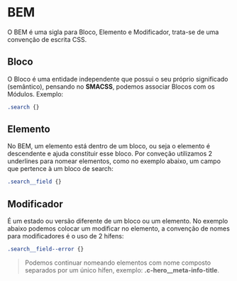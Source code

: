 # BEM

O BEM é uma sigla para Bloco, Elemento e Modificador, trata-se de uma convenção de escrita CSS.

## Bloco

O Bloco é uma entidade independente que possui o seu próprio significado (semântico), pensando no **SMACSS**, podemos associar Blocos com os Módulos. Exemplo:

```css
.search {}
```

## Elemento

No BEM, um elemento está dentro de um bloco, ou seja o elemento é descendente e ajuda constituir esse bloco. Por conveção utilizamos 2 underlines para nomear elementos, como no exemplo abaixo, um campo que pertence à um bloco de search:

```css
.search__field {}
```

## Modificador

É um estado ou versão diferente de um bloco ou um elemento. No exemplo abaixo podemos colocar um modificar no elemento, a convenção de nomes para modificadores é o uso de 2 hífens:

```css
.search__field--error {}
```

> Podemos continuar nomeando elementos com nome composto separados por um único hífen, exemplo: **.c-hero__meta-info-title**.